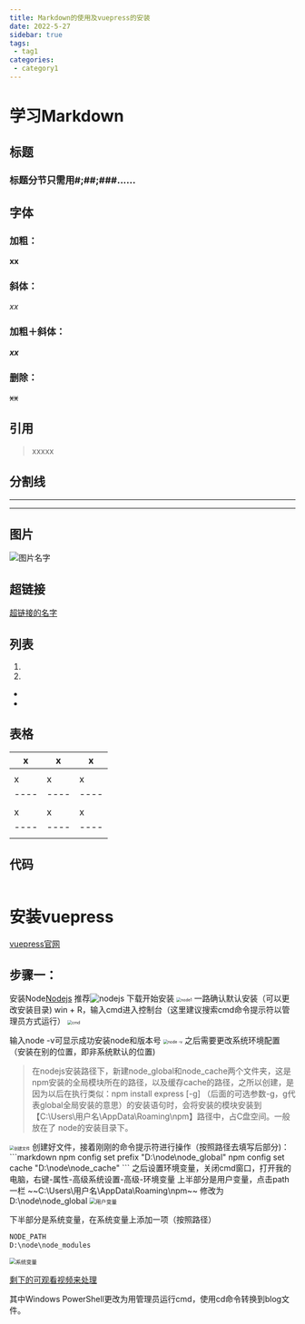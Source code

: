 ```yaml
---
title: Markdown的使用及vuepress的安装
date: 2022-5-27
sidebar: true
tags:
 - tag1
categories:
 - category1
---
```

# 学习Markdown

## 标题
### 标题分节只需用#;##;###......
## 字体
### 加粗：
**xx**
### 斜体：
*xx*
### 加粗＋斜体：
***xx***
### 删除：
~~xx~~
## 引用
> xxxxx

## 分割线
---
***
## 图片
![图片名字](图片地址或者链接)

## 超链接
[超链接的名字]()
## 列表
1. 
2. 
* 
* 
## 表格
| x    | x    | x    |
| ---- | ---- | ---- |
|      |      |      |
| x    | x    | x    |
| ---- | ---- | ---- |
|      |      |      |
| x    | x    | x    |
| ---- | ---- | ---- |
|      |      |      |

## 代码
```java

```
# 安装vuepress
[vuepress官网](https://www.vuepress.cn/)
## 步骤一：
安装Node[Nodejs](https://nodejs.org/zh-cn/)
推荐![nodejs](https://github.com/meizp/-/blob/main/node%E7%A8%B3%E5%AE%9A%E7%89%88.png?raw=true)
下载开始安装
<img src="https://github.com/meizp/-/blob/main/node1.png?raw=true" alt="node1" style="zoom:50%;" />
一路确认默认安装（可以更改安装目录)
win + R，输入cmd进入控制台（这里建议搜索cmd命令提示符以管理员方式运行）
<img src="https://github.com/meizp/-/blob/main/cmd.png?raw=true" alt="cmd" style="zoom:50%;" />

输入node -v可显示成功安装node和版本号
<img src="https://github.com/meizp/-/blob/main/node%20-v.png?raw=true" alt="node -v" style="zoom:50%;" />
之后需要更改系统环境配置（安装在别的位置，即非系统默认的位置)

> 在nodejs安装路径下，新建node_global和node_cache两个文件夹，这是npm安装的全局模块所在的路径，以及缓存cache的路径，之所以创建，是因为以后在执行类似：npm install express [-g] （后面的可选参数-g，g代表global全局安装的意思）的安装语句时，会将安装的模块安装到【C:\Users\用户名\AppData\Roaming\npm】路径中，占C盘空间。一般放在了 node的安装目录下。
<img src="https://github.com/meizp/-/blob/main/%E5%88%9B%E5%BB%BA%E6%96%87%E4%BB%B6.png?raw=true" alt="创建文件" style="zoom: 50%;" />
创建好文件，接着刚刚的命令提示符进行操作（按照路径去填写后部分)：
```markdown
npm config set prefix "D:\node\node_global"
npm config set cache "D:\node\node_cache"
```
之后设置环境变量，关闭cmd窗口，打开我的电脑，右键-属性-高级系统设置-高级-环境变量
上半部分是用户变量，点击path一栏
~~C:\Users\用户名\AppData\Roaming\npm~~
修改为D:\node\node_global

<img src="https://github.com/meizp/-/blob/main/%E7%94%A8%E6%88%B7%E5%8F%98%E9%87%8F.png?raw=true" alt="用户变量" style="zoom:67%;" />

下半部分是系统变量，在系统变量上添加一项（按照路径）

```markdown
NODE_PATH
D:\node\node_modules
```

<img src="https://github.com/meizp/-/blob/main/%E7%B3%BB%E7%BB%9F%E5%8F%98%E9%87%8F.png?raw=true" alt="系统变量" style="zoom:67%;" />

[剩下的可观看视频来处理]([10分钟教你使用vuepress快速搭建自己的个人博客并部署服务_哔哩哔哩_bilibili](https://www.bilibili.com/video/BV1eQ4y1h7E4?spm_id_from=333.788.top_right_bar_window_history.content.click))

其中Windows PowerShell更改为用管理员运行cmd，使用cd命令转换到blog文件。
